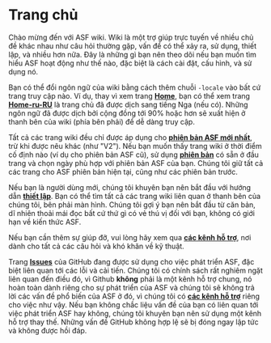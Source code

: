 # Trang chủ

Chào mừng đến với ASF wiki. Wiki là một trợ giúp trực tuyến về nhiều chủ đề khác nhau như câu hỏi thường gặp, vấn để có thể xảy ra, sử dụng, thiết lập, và nhiều hơn nữa. Đây là những gì bạn nên theo dõi nếu bạn muốn tìm hiểu ASF hoạt động như thế nào, đặc biệt là cách cài đặt, cấu hình, và sử dụng nó.

Bạn có thể đổi ngôn ngữ của wiki bằng cách thêm chuỗi `-locale` vào bất cứ trang truy cập nào. Ví dụ, thay vì xem trang **[Home](https://github.com/JustArchiNET/ArchiSteamFarm/wiki/Home)**, bạn có thể xem trang **[Home-ru-RU](https://github.com/JustArchiNET/ArchiSteamFarm/wiki/Home-ru-RU)** là trang chủ đã được dịch sang tiếng Nga (nếu có). Những ngôn ngữ đã được dịch bởi cộng đồng tới 90% hoặc hơn sẽ xuất hiện ở thanh bên của wiki (phía bên phải) để dễ dàng truy cập.

Tất cả các trang wiki đều chỉ được áp dụng cho **[phiên bản ASF mới nhất](https://github.com/JustArchiNET/ArchiSteamFarm/releases)**, trừ khi được nêu khác (như "V2"). Nếu bạn muốn thấy trang wiki ở thời điểm cố định nào (ví dụ cho phiên bản ASF cũ), sử dụng **[phiên bản](https://github.com/JustArchiNET/ArchiSteamFarm/wiki/_history)** có sẵn ở đầu trang và chọn ngày phù hợp với phiên bản ASF của bạn. Chúng tôi giữ tất cả các trang cho ASF phiên bản hiện tại, cũng như các phiên bản trước.

Nếu bạn là người dùng mới, chúng tôi khuyên bạn nên bắt đầu với hướng dẫn **[thiết lập](https://github.com/JustArchiNET/ArchiSteamFarm/wiki/Setting-up)**. Bạn có thể tìm tất cả các trang wiki liên quan ở thanh bên của chúng tôi, bên phải màn hình. Chúng tôi gợi ý bạn nên bắt đầu từ căn bản, dĩ nhiên thoải mái đọc bất cứ thứ gì có vẻ thú vị đối với bạn, không có giới hạn về kiến thức ASF.

Nếu bạn cần thêm sự giúp đỡ, vui lòng hãy xem qua **[các kênh hỗ trợ](https://github.com/JustArchiNET/ArchiSteamFarm/blob/main/.github/SUPPORT.md)**, nơi dành cho tất cả các câu hỏi và khó khăn về kỹ thuật.

Trang **[Issues](https://github.com/JustArchiNET/ArchiSteamFarm/issues)** của GitHub đang được sử dụng cho việc phát triển ASF, đặc biệt liên quan tới các lỗi và cải tiến. Chúng tôi có chính sách rất nghiêm ngặt liên quan đến điều đó, vì Github **không** phải là một kênh hỗ trợ chung, nó hoàn toàn dành riêng cho sự phát triển của ASF và chúng tôi sẽ không trả lời các vấn đề phổ biến của ASF ở đó, vì chúng tôi có **[các kênh hỗ trợ](https://github.com/JustArchiNET/ArchiSteamFarm/blob/main/.github/SUPPORT.md)** riêng cho việc như vậy. Nếu bạn không chắc liệu vấn đề của bạn có liên quan tới việc phát triển ASF hay không, chúng tôi khuyên bạn nên sử dụng một kênh hỗ trợ thay thế. Những vấn đề GitHub không hợp lệ sẽ bị đóng ngay lập tức và không được hồi đáp.